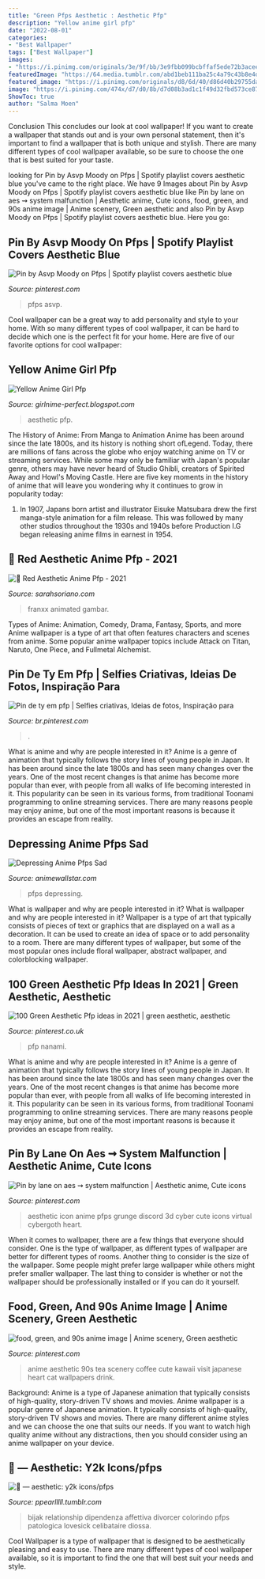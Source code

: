 ```yaml
---
title: "Green Pfps Aesthetic : Aesthetic Pfp"
description: "Yellow anime girl pfp"
date: "2022-08-01"
categories:
- "Best Wallpaper"
tags: ["Best Wallpaper"]
images:
- "https://i.pinimg.com/originals/3e/9f/bb/3e9fbb099bcbffaf5ede72b3aceee405.jpg"
featuredImage: "https://64.media.tumblr.com/abd1beb111ba25c4a79c43b8e4da0425/a9ed941306e93e62-c2/s1280x1920/bdd9e9d0d72b5f220d85b03b7158952bd93fd852.jpg"
featured_image: "https://i.pinimg.com/originals/d8/6d/40/d86d40b29755da9049aeeac820df3a50.jpg"
image: "https://i.pinimg.com/474x/d7/d0/8b/d7d08b3ad1c1f49d32fbd573ce877643.jpg"
ShowToc: true
author: "Salma Moen"
---
```



Conclusion
This concludes our look at cool wallpaper! If you want to create a wallpaper that stands out and is your own personal statement, then it's important to find a wallpaper that is both unique and stylish. There are many different types of cool wallpaper available, so be sure to choose the one that is best suited for your taste.

	

		
looking for Pin by Asvp Moody on Pfps | Spotify playlist covers aesthetic blue you've came to the right place. We have 9 Images about Pin by Asvp Moody on Pfps | Spotify playlist covers aesthetic blue like Pin by lane on aes ⇝ system malfunction | Aesthetic anime, Cute icons, food, green, and 90s anime image | Anime scenery, Green aesthetic and also Pin by Asvp Moody on Pfps | Spotify playlist covers aesthetic blue. Here you go:
		
    
## Pin By Asvp Moody On Pfps | Spotify Playlist Covers Aesthetic Blue

<img loading=lazy src="https://i.pinimg.com/originals/78/06/e9/7806e9684aaf6b833e99535d928d90a4.jpg" onerror="this.onerror=null;this.src='https://tse2.mm.bing.net/th?id=OIP.uWiF8fD1RcCDawCbrOG-cwHaHk&amp;pid=15.1';" alt="Pin by Asvp Moody on Pfps | Spotify playlist covers aesthetic blue">

_Source: pinterest.com_

>pfps asvp. 

	

Cool wallpaper can be a great way to add personality and style to your home. With so many different types of cool wallpaper, it can be hard to decide which one is the perfect fit for your home. Here are five of our favorite options for cool wallpaper: 

    
## Yellow Anime Girl Pfp

<img loading=lazy src="https://em.wattpad.com/02f785e6997047f7752c2eb815027e273a96dab7/68747470733a2f2f73332e616d617a6f6e6177732e636f6d2f776174747061642d6d656469612d736572766963652f53746f7279496d6167652f31626271455f494d37794a6c74513d3d2d3731353838393237312e313539326332333233353730383965323234373434313530303334312e6a7067?s=fit&amp;w=720&amp;h=720" onerror="this.onerror=null;this.src='https://tse3.mm.bing.net/th?id=OIP.RQM3yLw64ZnZo4ErcDZoEAAAAA&amp;pid=15.1';" alt="Yellow Anime Girl Pfp">

_Source: girlnime-perfect.blogspot.com_

>aesthetic pfp. 

	

The History of Anime: From Manga to Animation
Anime has been around since the late 1800s, and its history is nothing short ofLegend. Today, there are millions of fans across the globe who enjoy watching anime on TV or streaming services. While some may only be familiar with Japan's popular genre, others may have never heard of Studio Ghibli, creators of Spirited Away and Howl's Moving Castle. Here are five key moments in the history of anime that will leave you wondering why it continues to grow in popularity today:
1) In 1907, Japans born artist and illustrator Eisuke Matsubara drew the first manga-style animation for a film release. This was followed by many other studios throughout the 1930s and 1940s before Production I.G began releasing anime films in earnest in 1954.

    
## 🖤 Red Aesthetic Anime Pfp - 2021

<img loading=lazy src="https://i.pinimg.com/originals/d8/6d/40/d86d40b29755da9049aeeac820df3a50.jpg" onerror="this.onerror=null;this.src='https://tse3.mm.bing.net/th?id=OIP.Wq7G2jBYXw9mmP2ikJme0wHaIT&amp;pid=15.1';" alt="🖤 Red Aesthetic Anime Pfp - 2021">

_Source: sarahsoriano.com_

>franxx animated gambar. 

	

Types of Anime: Animation, Comedy, Drama, Fantasy, Sports, and more
Anime wallpaper is a type of art that often features characters and scenes from anime. Some popular anime wallpaper topics include Attack on Titan, Naruto, One Piece, and Fullmetal Alchemist.

    
## Pin De Ty Em Pfp | Selfies Criativas, Ideias De Fotos, Inspiração Para

<img loading=lazy src="https://i.pinimg.com/736x/e9/ff/bb/e9ffbb0a55f0dcc16a595e3f0174a97f.jpg" onerror="this.onerror=null;this.src='https://tse1.mm.bing.net/th?id=OIP.k8ycj9vY0PqXY2rQsIwg9QHaHa&amp;pid=15.1';" alt="Pin de ty em pfp | Selfies criativas, Ideias de fotos, Inspiração para">

_Source: br.pinterest.com_

>. 

	

What is anime and why are people interested in it?
Anime is a genre of animation that typically follows the story lines of young people in Japan. It has been around since the late 1800s and has seen many changes over the years. One of the most recent changes is that anime has become more popular than ever, with people from all walks of life becoming interested in it. This popularity can be seen in its various forms, from traditional Toonami programming to online streaming services. There are many reasons people may enjoy anime, but one of the most important reasons is because it provides an escape from reality.

    
## Depressing Anime Pfps Sad

<img loading=lazy src="https://i.pinimg.com/474x/00/c8/65/00c865121b6b6116f12a3e753a8d76a9.jpg" onerror="this.onerror=null;this.src='https://tse4.mm.bing.net/th?id=OIP.gadUp34rp2_GmRgZfGLeiwAAAA&amp;pid=15.1';" alt="Depressing Anime Pfps Sad">

_Source: animewallstar.com_

>pfps depressing. 

	

What is wallpaper and why are people interested in it?
What is wallpaper and why are people interested in it?
Wallpaper is a type of art that typically consists of pieces of text or graphics that are displayed on a wall as a decoration. It can be used to create an idea of space or to add personality to a room. There are many different types of wallpaper, but some of the most popular ones include floral wallpaper, abstract wallpaper, and colorblocking wallpaper.

    
## 100 Green Aesthetic Pfp Ideas In 2021 | Green Aesthetic, Aesthetic

<img loading=lazy src="https://i.pinimg.com/474x/d7/d0/8b/d7d08b3ad1c1f49d32fbd573ce877643.jpg" onerror="this.onerror=null;this.src='https://tse2.mm.bing.net/th?id=OIP.VJpayQy96iSO-Mg986ZqjgAAAA&amp;pid=15.1';" alt="100 Green Aesthetic Pfp ideas in 2021 | green aesthetic, aesthetic">

_Source: pinterest.co.uk_

>pfp nanami. 

	

What is anime and why are people interested in it?
Anime is a genre of animation that typically follows the story lines of young people in Japan. It has been around since the late 1800s and has seen many changes over the years. One of the most recent changes is that anime has become more popular than ever, with people from all walks of life becoming interested in it. This popularity can be seen in its various forms, from traditional Toonami programming to online streaming services. There are many reasons people may enjoy anime, but one of the most important reasons is because it provides an escape from reality.

    
## Pin By Lane On Aes ⇝ System Malfunction | Aesthetic Anime, Cute Icons

<img loading=lazy src="https://i.pinimg.com/736x/2d/5a/eb/2d5aeb015cc7cd1e2f6bb5897a657578.jpg" onerror="this.onerror=null;this.src='https://tse3.mm.bing.net/th?id=OIP.xaR0oDWQOwvJyWg02ysK0AHaHN&amp;pid=15.1';" alt="Pin by lane on aes ⇝ system malfunction | Aesthetic anime, Cute icons">

_Source: pinterest.com_

>aesthetic icon anime pfps grunge discord 3d cyber cute icons virtual cybergoth heart. 

	

When it comes to wallpaper, there are a few things that everyone should consider. One is the type of wallpaper, as different types of wallpaper are better for different types of rooms. Another thing to consider is the size of the wallpaper. Some people might prefer large wallpaper while others might prefer smaller wallpaper. The last thing to consider is whether or not the wallpaper should be professionally installed or if you can do it yourself.

    
## Food, Green, And 90s Anime Image | Anime Scenery, Green Aesthetic

<img loading=lazy src="https://i.pinimg.com/originals/3e/9f/bb/3e9fbb099bcbffaf5ede72b3aceee405.jpg" onerror="this.onerror=null;this.src='https://tse3.mm.bing.net/th?id=OIP.W2yh6JAu_tn94kyeLyMvBAHaFm&amp;pid=15.1';" alt="food, green, and 90s anime image | Anime scenery, Green aesthetic">

_Source: pinterest.com_

>anime aesthetic 90s tea scenery coffee cute kawaii visit japanese heart cat wallpapers drink. 

	

Background: Anime is a type of Japanese animation that typically consists of high-quality, story-driven TV shows and movies.
Anime wallpaper is a popular genre of Japanese animation. It typically consists of high-quality, story-driven TV shows and movies. There are many different anime styles and we can choose the one that suits our needs. If you want to watch high quality anime without any distractions, then you should consider using an anime wallpaper on your device.

    
## 🤍 — Aesthetic: Y2k Icons/pfps

<img loading=lazy src="https://64.media.tumblr.com/abd1beb111ba25c4a79c43b8e4da0425/a9ed941306e93e62-c2/s1280x1920/bdd9e9d0d72b5f220d85b03b7158952bd93fd852.jpg" onerror="this.onerror=null;this.src='https://tse1.mm.bing.net/th?id=OIP.11LMpWSF41jvDww97nM68gHaFj&amp;pid=15.1';" alt="🤍 — aesthetic: y2k icons/pfps">

_Source: ppearlllll.tumblr.com_

>bijak relationship dipendenza affettiva divorcer colorindo pfps patologica lovesick celibataire diossa. 

	

Cool Wallpaper is a type of wallpaper that is designed to be aesthetically pleasing and easy to use. There are many different types of cool wallpaper available, so it is important to find the one that will best suit your needs and style.

